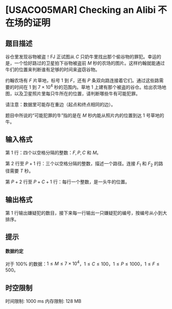 # [USACO05MAR] Checking an Alibi 不在场的证明

## 题目描述

谷仓里发现谷物被盗！FJ 正试图从 $C$ 只奶牛里找出那个偷谷物的罪犯。幸运的是，一个恰好路过的卫星拍下谷物被盗前 $M$ 秒的农场的图片。这样约翰就能通过牛们的位置来判断谁有足够的时间来盗窃谷物。

约翰农场有 $F$ 片草地，标号 $1$ 到 $F$，还有 $P$ 条双向路连接着它们。通过这些路需要的时间在 $1$ 到 $7\times 10^4$ 秒的范围内。草地 $1$ 上建有那个被盗的谷仓。给出农场地图，以及卫星照片里每只牛所在的位置，请判断哪些牛有可能犯罪。

请注意：数据里可能存在重边（起点和终点相同的边）。

题目中所说的“可能犯罪的牛”指的是在 $M$ 秒内能从照片内的位置到达 $1$ 号草地的牛。

## 输入格式

第 $1$ 行：四个以空格分隔的整数：$F,P,C$ 和 $M$。

第 $2$ 行至 $P+1$ 行：三个以空格分隔的整数，描述一个路径。连接 $F_1$ 和 $F_2$ 的路径需要 $T$ 秒。

第 $P+2$ 行至 $P+C+1$ 行：每行一个整数，是一头牛的位置。

## 输出格式

第 $1$ 行输出嫌疑犯的数目，接下来每一行输出一只嫌疑犯的编号，按编号从小到大排序。

## 提示

#### 数据约定

对于 $100\%$ 的数据：$1 \le M \le 7\times 10^4$，$1 \le C \le 100$，$1 \le P \le 1000$，$1 \le F \le 500$。

## 时空限制

时间限制: 1000 ms
内存限制: 128 MB
